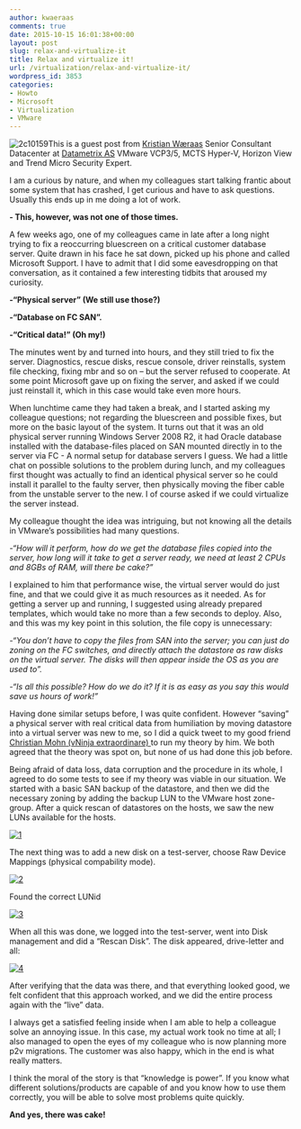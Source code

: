 ```yaml
---
author: kwaeraas
comments: true
date: 2015-10-15 16:01:38+00:00
layout: post
slug: relax-and-virtualize-it
title: Relax and virtualize it!
url: /virtualization/relax-and-virtualize-it/
wordpress_id: 3853
categories:
- Howto
- Microsoft
- Virtualization
- VMware
---
```


![2c10159](http://vninja.net/wordpress/wp-content/uploads/2010/07/2c10159.jpg)This is a guest post from [Kristian Wæraas](https://twitter.com/kwaeraas)
Senior Consultant Datacenter at [Datametrix AS](http://www.datametrix.no)
VMware VCP3/5, MCTS Hyper-V, Horizon View and Trend Micro Security Expert.



I am a curious by nature, and when my colleagues start talking frantic about some system that has crashed, I get curious and have to ask questions. Usually this ends up in me doing a lot of work.

**- This, however, was not one of those times.**

A few weeks ago, one of my colleagues came in late after a long night trying to fix a reoccurring bluescreen on a critical customer database server. Quite drawn in his face he sat down, picked up his phone and called Microsoft Support. I have to admit that I did some eavesdropping on that conversation, as it contained a few interesting tidbits that aroused my curiosity.

**-“Physical server” (We still use those?)**

**-“Database on FC SAN”.**

**-“Critical data!” (Oh my!)**

The minutes went by and turned into hours, and they still tried to fix the server. Diagnostics, rescue disks, rescue console, driver reinstalls, system file checking, fixing mbr and so on – but the server refused to cooperate. At some point Microsoft gave up on fixing the server, and asked if we could just reinstall it, which in this case would take even more hours.

When lunchtime came they had taken a break, and I started asking my colleague questions; not regarding the bluescreen and possible fixes, but more on the basic layout of the system. It turns out that it was an old physical server running Windows Server 2008 R2, it had Oracle database installed with the database-files placed on SAN mounted directly in to the server via FC - A normal setup for database servers I guess. We had a little chat on possible solutions to the problem during lunch, and my colleagues first thought was actually to find an identical physical server so he could install it parallel to the faulty server, then physically moving the fiber cable from the unstable server to the new. I of course asked if we could virtualize the server instead.

My colleague thought the idea was intriguing, but not knowing all the details in VMware’s possibilities had many questions.

_-“How will it perform, how do we get the database files copied into the server, how long will it take to get a server ready, we need at least 2 CPUs and 8GBs of RAM, will there be cake?”_

I explained to him that performance wise, the virtual server would do just fine, and that we could give it as much resources as it needed. As for getting a server up and running, I suggested using already prepared templates, which would take no more than a few seconds to deploy. Also, and this was my key point in this solution, the file copy is unnecessary:

_-“You don’t have to copy the files from SAN into the server; you can just do zoning on the FC switches, and directly attach the datastore as raw disks on the virtual server. The disks will then appear inside the OS as you are used to”._

_-“Is all this possible? How do we do it? If it is as easy as you say this would save us hours of work!”_

Having done similar setups before, I was quite confident. However “saving” a physical server with real critical data from humiliation by moving datastore into a virtual server was new to me, so I did a quick tweet to my good friend [Christian Mohn (vNinja extraordinare) ](http://twitter.com/h0bbel)to run my theory by him. We both agreed that the theory was spot on, but none of us had done this job before.

Being afraid of data loss, data corruption and the procedure in its whole, I agreed to do some tests to see if my theory was viable in our situation. We started with a basic SAN backup of the datastore, and then we did the necessary zoning by adding the backup LUN to the VMware host zone-group. After a quick rescan of datastores on the hosts, we saw the new LUNs available for the hosts.

[![1](http://vninja.net/wordpress/wp-content/uploads/2015/10/1-300x233.png)](http://vninja.net/wordpress/wp-content/uploads/2015/10/1.png)

The next thing was to add a new disk on a test-server, choose Raw Device Mappings (physical compability mode).

[![2](http://vninja.net/wordpress/wp-content/uploads/2015/10/2-300x235.png)](http://vninja.net/wordpress/wp-content/uploads/2015/10/2.png)

Found the correct LUNid

[![3](http://vninja.net/wordpress/wp-content/uploads/2015/10/3-300x235.png)](http://vninja.net/wordpress/wp-content/uploads/2015/10/3.png)

When all this was done, we logged into the test-server, went into Disk management and did a “Rescan Disk”. The disk appeared, drive-letter and all:

[![4](http://vninja.net/wordpress/wp-content/uploads/2015/10/4-265x300.png)](http://vninja.net/wordpress/wp-content/uploads/2015/10/4.png)

After verifying that the data was there, and that everything looked good, we felt confident that this approach worked, and we did the entire process again with the “live” data.

I always get a satisfied feeling inside when I am able to help a colleague solve an annoying issue. In this case, my actual work took no time at all; I also managed to open the eyes of my colleague who is now planning more p2v migrations. The customer was also happy, which in the end is what really matters.

I think the moral of the story is that “knowledge is power”. If you know what different solutions/products are capable of and you know how to use them correctly, you will be able to solve most problems quite quickly.

**And yes, there was cake!**
